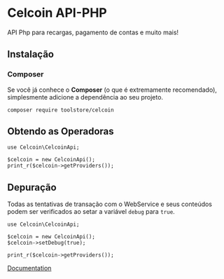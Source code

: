 # Celcoin API-PHP
API Php para recargas, pagamento de contas e muito mais!

## Instalação
### Composer
Se você já conhece o **Composer** (o que é extremamente recomendado), simplesmente adicione a dependência ao seu projeto.

```
composer require toolstore/celcoin
```

## Obtendo as Operadoras

```
use Celcoin\CelcoinApi;

$celcoin = new CelcoinApi();
print_r($celcoin->getProviders());

```
## Depuração

Todas as tentativas de transação com o WebService e seus conteúdos podem
ser verificados ao setar a variável `debug` para `true`.

```
use Celcoin\CelcoinApi;

$celcoin = new CelcoinApi();
$celcoin->setDebug(true);

print_r($celcoin->getProviders());

```

[Documentation](https://apihmlg.celcoin.com.br/swagger/ui/index)